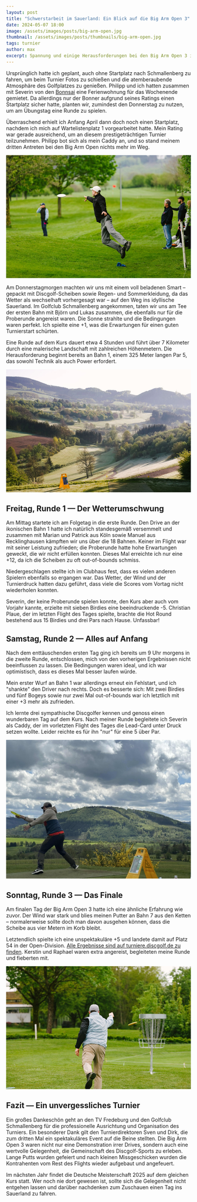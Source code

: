 ```yaml
---
layout: post
title: "Schwerstarbeit im Sauerland: Ein Blick auf die Big Arm Open 3"
date: 2024-05-07 18:00
image: /assets/images/posts/big-arm-open.jpg
thumbnail: /assets/images/posts/thumbnails/big-arm-open.jpg
tags: turnier
author: max
excerpt: Spannung und einige Herausforderungen bei den Big Arm Open 3 in Schmallenberg! Discgolf-Spieler aus ganz Deutschland messen sich an drei packenden Turniertagen!
---
```


Ursprünglich hatte ich geplant, auch ohne Startplatz nach Schmallenberg zu fahren, um beim Turnier Fotos zu schießen und die atemberaubende Atmosphäre des Golfplatzes zu genießen. Philipp und ich hatten zusammen mit Severin von den [Bonnsai](https://bonnsai.org/) eine Ferienwohnung für das Wochenende gemietet. Da allerdings nur der Bonner aufgrund seines Ratings einen Startplatz sicher hatte, planten wir, zumindest den Donnerstag zu nutzen, um am Übungstag eine Runde zu spielen.

Überraschend erhielt ich Anfang April dann doch noch einen Startplatz, nachdem ich mich auf Wartelistenplatz 1 vorgearbeitet hatte. Mein Rating war gerade ausreichend, um an diesem prestigeträchtigen Turnier teilzunehmen. Philipp bot sich als mein Caddy an, und so stand meinem dritten Antreten bei den Big Arm Open nichts mehr im Weg.

![](/assets/images/posts/big_arm_jump_putt.jpg)

Am Donnerstagmorgen machten wir uns mit einem voll beladenen Smart – gepackt mit Discgolf-Scheiben sowie Regen- und Sommerkleidung, da das Wetter als wechselhaft vorhergesagt war – auf den Weg ins idyllische Sauerland. Im Golfclub Schmallenberg angekommen, taten wir uns am Tee der ersten Bahn mit Björn und Lukas zusammen, die ebenfalls nur für die Proberunde angereist waren. Die Sonne strahlte und die Bedingungen waren perfekt. Ich spielte eine +1, was die Erwartungen für einen guten Turnierstart schürten.

Eine Runde auf dem Kurs dauert etwa 4 Stunden und führt über 7 Kilometer durch eine malerische Landschaft mit zahlreichen Höhenmetern. Die Herausforderung beginnt bereits an Bahn 1, einem 325 Meter langen Par 5, das sowohl Technik als auch Power erfordert.

![](/assets/images/posts/big_arm_bahn_1.jpg)


## Freitag, Runde 1 — Der Wetterumschwung

Am Mittag startete ich am Folgetag in die erste Runde. Den Drive an der ikonischen Bahn 1 hatte ich natürlich standesgemäß versemmelt und zusammen mit Marian und Patrick aus Köln sowie Manuel aus Recklinghausen kämpften wir uns über die 18 Bahnen. Keiner im Flight war mit seiner Leistung zufrieden; die Proberunde hatte hohe Erwartungen geweckt, die wir nicht erfüllen konnten. Dieses Mal erreichte ich nur eine +12, da ich die Scheiben zu oft out-of-bounds schmiss.

Niedergeschlagen stellte ich im Clubhaus fest, dass es vielen anderen Spielern ebenfalls so ergangen war. Das Wetter, der Wind und der Turnierdruck hatten dazu geführt, dass viele die Scores vom Vortag nicht wiederholen konnten.

Severin, der keine Proberunde spielen konnte, den Kurs aber auch vom Vorjahr kannte, erzielte mit sieben Birdies eine beeindruckende -5. Christian Plaue, der im letzten Flight des Tages spielte, brachte die Hot Round bestehend aus 15 Birdies und drei Pars nach Hause. Unfassbar!

## Samstag, Runde 2 — Alles auf Anfang

Nach dem enttäuschenden ersten Tag ging ich bereits um 9 Uhr morgens in die zweite Runde, entschlossen, mich von den vorherigen Ergebnissen nicht beeinflussen zu lassen. Die Bedingungen waren ideal, und ich war optimistisch, dass es dieses Mal besser laufen würde.

Mein erster Wurf an Bahn 1 war allerdings erneut ein Fehlstart, und ich "shankte" den Driver nach rechts. Doch es besserte sich: Mit zwei Birdies und fünf Bogeys sowie nur zwei Mal out-of-bounds war ich letztlich mit einer +3 mehr als zufrieden.

Ich lernte drei sympathische Discgolfer kennen und genoss einen wunderbaren Tag auf dem Kurs. Nach meiner Runde begleitete ich Severin als Caddy, der im vorletzten Flight des Tages die Lead-Card unter Druck setzen wollte. Leider reichte es für ihn "nur" für eine 5 über Par.

![](/assets/images/posts/big-arm-max.jpg)

## Sonntag, Runde 3 — Das Finale

Am finalen Tag der Big Arm Open 3 hatte ich eine ähnliche Erfahrung wie zuvor. Der Wind war stark und blies meinen Putter an Bahn 7 aus den Ketten – normalerweise sollte doch man davon ausgehen können, dass die Scheibe aus vier Metern im Korb bleibt.

Letztendlich spielte ich eine unspektakuläre +5 und landete damit auf Platz 54 in der Open-Division. [Alle Ergebnisse sind auf turniere.discgolf.de zu finden](https://turniere.discgolf.de/index.php?p=events&sp=live&id=2006). Kerstin und Raphael waren extra angereist, begleiteten meine Runde und fieberten mit.

![](/assets/images/posts/big_arm_putt.jpg)

## Fazit — Ein unvergessliches Turnier

Ein großes Dankeschön geht an den TV Fredeburg und den Golfclub Schmallenberg für die professionelle Ausrichtung und Organisation des Turniers. Ein besonderer Dank gilt den Turnierdirektoren Sven und Dirk, die zum dritten Mal ein spektakuläres Event auf die Beine stellten. Die Big Arm Open 3 waren nicht nur eine Demonstration irrer Drives, sondern auch eine wertvolle Gelegenheit, die Gemeinschaft des Discgolf-Sports zu erleben. Lange Putts wurden gefeiert und nach kleinen Missgeschicken wurden die Kontrahenten vom Rest des Flights wieder aufgebaut und angefeuert.

Im nächsten Jahr findet die Deutsche Meisterschaft 2025 auf dem gleichen Kurs statt. Wer noch nie dort gewesen ist, sollte sich die Gelegenheit nicht entgehen lassen und darüber nachdenken zum Zuschauen einen Tag ins Sauerland zu fahren.
